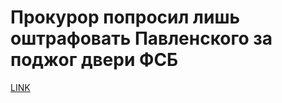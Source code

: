 # Прокурор попросил лишь оштрафовать Павленского за поджог двери ФСБ



[LINK](https://varlamov.ru/1765602.html)